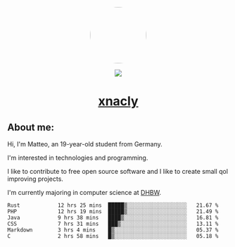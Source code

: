 <p align="center">
  <img style="border-radius: 100px" width="128" height="128" src="https://avatars.githubusercontent.com/u/47723417?v=4"/>
</p>
<p align="center">
  <img src="https://komarev.com/ghpvc/?username=xnacly&&style=flat-square"/>
</p>

<h1 align="center"><a href="https://xnacly.me/"> xnacly</a> </h1>

<h2> About me:</h2>

<p>Hi, I'm Matteo, an 19-year-old student from Germany. </p>
<p>I'm interested in technologies and programming.</p>
<p>I like to contribute to free open source software and I like to create small qol improving projects.</p>
<p>I'm currently majoring in computer science at <a href="https://www.dhbw.de/startseite">DHBW</a>.</p>

<!--START_SECTION:waka-->

```text
Rust            12 hrs 25 mins  █████▒░░░░░░░░░░░░░░░░░░░   21.67 %
PHP             12 hrs 19 mins  █████▒░░░░░░░░░░░░░░░░░░░   21.49 %
Java            9 hrs 38 mins   ████▒░░░░░░░░░░░░░░░░░░░░   16.81 %
CSS             7 hrs 31 mins   ███▒░░░░░░░░░░░░░░░░░░░░░   13.11 %
Markdown        3 hrs 4 mins    █▒░░░░░░░░░░░░░░░░░░░░░░░   05.37 %
C               2 hrs 58 mins   █▒░░░░░░░░░░░░░░░░░░░░░░░   05.18 %
```

<!--END_SECTION:waka-->
